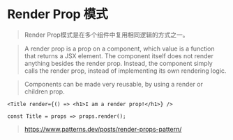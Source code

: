 # Render Prop 模式

> Render Prop模式是在多个组件中复用相同逻辑的方式之一。

> A render prop is a prop on a component, which value is a function that returns a JSX element. The component itself does not render anything besides the render prop. Instead, the component simply calls the render prop, instead of implementing its own rendering logic.

> Components can be made very reusable, by using a render or children prop.

```react
<Title render={() => <h1>I am a render prop!</h1>} />

const Title = props => props.render();
```


> https://www.patterns.dev/posts/render-props-pattern/